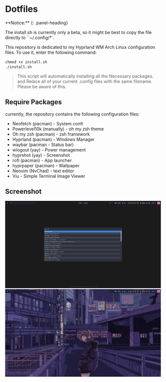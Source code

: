 # Dotfiles

<div class="panel panel-danger">
**Notice:**
{: .panel-heading}
<div class="panel-body">

The install.sh is currently only a beta, so it might be best to copy the file directly to ``~/.config/*`.

</div>
</div>

This repository is dedicated to my Hyprland WM Arch Linux configuration files. To use it, enter the following command:

```shell
chmod +x install.sh
./install.sh
```

>This script will automatically installing all the Necessary packages. and Relace all of your current .config files with the same filename. Please be aware of this.

## Require Packages

currently, the repository contains the following configuration files:

- Neofetch (pacman) - System confi
- Powerlevel10k (manually) - oh my zsh theme
- Oh my zsh (pacman) - zsh framework
- Hyprland (pacman) - Windows Manager
- waybar (pacman - Status bar)
- wlogout (yay) - Power management
- hyprshot (yay) - Screenshot
- rofi (pacman) - App launcher
- hyprpaper (pacman) - Wallpaper
- Neovim (NvChad) - text editor
- Viu - Simple Terminal Image Viewer

## Screenshot

![hyprland](./hyprland.png)
![hyprland-2](./hyprland-2.png)
